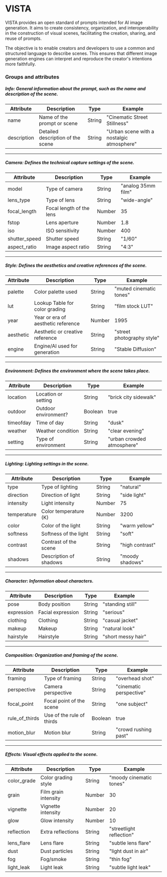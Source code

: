 # VISTA

VISTA provides an open standard of prompts intended for AI image generation. It aims to create consistency, organization, and interoperability in the construction of visual scenes, facilitating the creation, sharing, and reuse of prompts.

The objective is to enable creators and developers to use a common and structured language to describe scenes.
This ensures that different image generation engines can interpret and reproduce the creator's intentions more faithfully.

### Groups and attributes
##### Info: General information about the prompt, such as the name and description of the scene.

| Attribute  | Description                    | Type   | Example                    |
|-----------|-------------|------|---------|
| name       | Name of the prompt or scene    | String | "Cinematic Street Stillness" |
| description| Detailed description of the scene | String | "Urban scene with a nostalgic atmosphere" |

---

##### Camera: Defines the technical capture settings of the scene.

| Attribute     | Description               | Type   | Example           |
|-----------|-------------|------|---------|
| model         | Type of camera            | String | "analog 35mm film" |
| lens_type     | Type of lens              | String | "wide-angle"      |
| focal_length  | Focal length of the lens  | Number | 35                |
| fstop         | Lens aperture             | Number | 1.8               |
| iso           | ISO sensitivity           | Number | 400               |
| shutter_speed | Shutter speed             | String | "1/60"            |
| aspect_ratio  | Image aspect ratio        | String | "4:3"             |

---

##### Style: Defines the aesthetics and creative references of the scene.

| Attribute  | Description                     | Type   | Example                   |
|-----------|-------------|------|---------|
| palette    | Color palette used              | String | "muted cinematic tones"   |
| lut        | Lookup Table for color grading  | String | "film stock LUT"          |
| year       | Year or era of aesthetic reference | Number | 1995                    |
| aesthetic  | Aesthetic or creative reference | String | "street photography style"|
| engine     | Engine/AI used for generation   | String | "Stable Diffusion"        |

---

##### Environment: Defines the environment where the scene takes place.

| Attribute  | Description                 | Type    | Example                 |
|-----------|-------------|------|---------|
| location   | Location or setting         | String  | "brick city sidewalk"    |
| outdoor    | Outdoor environment?        | Boolean | true                    |
| timeofday  | Time of day                | String  | "dusk"                  |
| weather    | Weather condition          | String  | "clear evening"         |
| setting    | Type of environment        | String  | "urban crowded atmosphere"|

---

##### Lighting: Lighting settings in the scene.

| Attribute   | Description                | Type   | Example       |
|-----------|-------------|------|---------|
| type        | Type of lighting           | String | "natural"     |
| direction   | Direction of light         | String | "side light"  |
| intensity   | Light intensity            | Number | 75            |
| temperature | Color temperature (K)      | Number | 3200          |
| color       | Color of the light         | String | "warm yellow" |
| softness    | Softness of the light      | String | "soft"        |
| contrast    | Contrast of the scene      | String | "high contrast"|
| shadows     | Description of shadows     | String | "moody shadows"|

---

##### Character: Information about characters.

| Attribute  | Description                | Type   | Example           |
|-----------|-------------|------|---------|
| pose       | Body position              | String | "standing still"  |
| expression | Facial expression          | String | "serious"         |
| clothing   | Clothing                   | String | "casual jacket"   |
| makeup     | Makeup                    | String | "natural look"    |
| hairstyle  | Hairstyle                  | String | "short messy hair"|

---

##### Composition: Organization and framing of the scene.

| Attribute     | Description                | Type    | Example              |
|-----------|-------------|------|---------|
| framing       | Type of framing            | String  | "overhead shot"      |
| perspective   | Camera perspective         | String  | "cinematic perspective"|
| focal_point   | Focal point of the scene   | String  | "one subject"        |
| rule_of_thirds| Use of the rule of thirds  | Boolean | true                |
| motion_blur   | Motion blur                | String  | "crowd rushing past" |

---

##### Effects: Visual effects applied to the scene.

| Attribute    | Description                   | Type   | Example                 |
|-----------|-------------|------|---------|
| color_grade  | Color grading style           | String | "moody cinematic tones" |
| grain        | Film grain intensity          | Number | 30                      |
| vignette     | Vignette intensity            | Number | 20                      |
| glow         | Glow intensity                | Number | 10                      |
| reflection   | Extra reflections             | String | "streetlight reflection"|
| lens_flare   | Lens flare                   | String | "subtle lens flare"     |
| dust         | Dust particles               | String | "light dust in air"     |
| fog          | Fog/smoke                    | String | "thin fog"              |
| light_leak   | Light leak                   | String | "subtle light leak"     |
